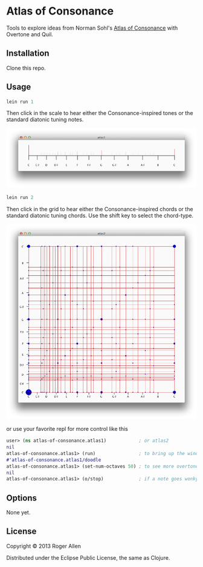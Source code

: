 # Atlas of Consonance

Tools to explore ideas from Norman Sohl's [Atlas of Consonance](http://www.sohl.com/mt/maptone.html) with Overtone and Quil.

## Installation

Clone this repo.

## Usage

```clj
lein run 1
```

Then click in the scale to hear either the Consonance-inspired tones or the standard diatonic tuning notes.

![Screenshot](https://github.com/rogerallen/atlas_of_consonance/raw/master/doc/atlas1.png)

```clj
lein run 2
```

Then click in the grid to hear either the Consonance-inspired chords or the standard diatonic tuning chords.
Use the shift key to select the chord-type.

![Screenshot](https://github.com/rogerallen/atlas_of_consonance/raw/master/doc/atlas2.png)

or use your favorite repl for more control like this

```clj
user> (ns atlas-of-consonance.atlas1)            ; or atlas2
nil
atlas-of-consonance.atlas1> (run)                ; to bring up the window
#'atlas-of-consonance.atlas1/doodle
atlas-of-consonance.atlas1> (set-num-octaves 50) ; to see more overtones
nil
atlas-of-consonance.atlas1> (o/stop)             ; if a note goes wonky
```

## Options

None yet.

## License

Copyright © 2013 Roger Allen

Distributed under the Eclipse Public License, the same as Clojure.
